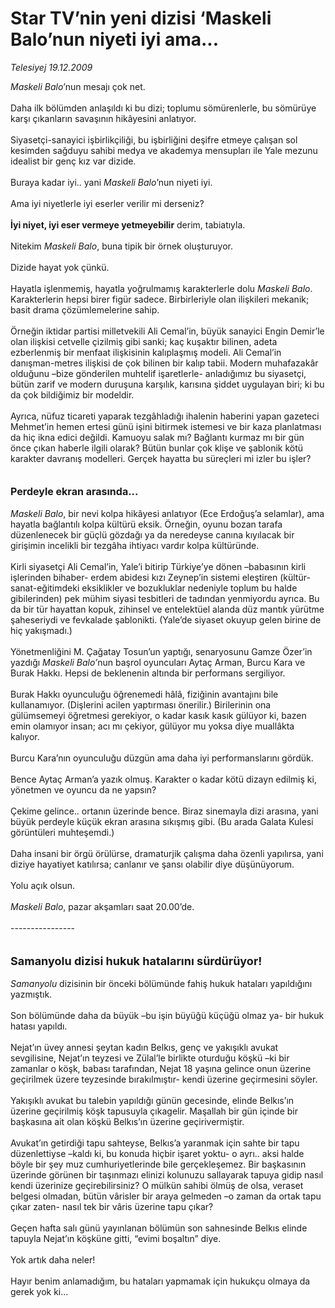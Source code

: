 # Star TV’nin yeni dizisi ‘Maskeli Balo’nun niyeti iyi ama...

*Telesiyej 19.12.2009*

<div class="taraf_structure_2col_1zq">
<div class="margen_n">



 <p><i>Maskeli Balo</i>’nun mesajı çok net. <br/><br/>Daha ilk bölümden anlaşıldı ki bu dizi; toplumu sömürenlerle, bu sömürüye karşı çıkanların savaşının hikâyesini anlatıyor. <br/><br/>Siyasetçi-sanayici işbirlikçiliği, bu işbirliğini deşifre etmeye çalışan sol kesimden sağduyu sahibi medya ve akademya mensupları ile Yale mezunu idealist bir genç kız var dizide. <br/><br/>Buraya kadar iyi.. yani <i>Maskeli Balo</i>’nun niyeti iyi. <br/><br/>Ama iyi niyetlerle iyi eserler verilir mi derseniz?<b> <br/><br/>İyi niyet, iyi eser vermeye yetmeyebilir</b> derim, tabiatıyla. <br/><br/>Nitekim <i>Maskeli Balo</i>, buna tipik bir örnek oluşturuyor. <br/><br/>Dizide hayat yok çünkü. <br/><br/>Hayatla işlenmemiş, hayatla yoğrulmamış karakterlerle dolu<i> Maskeli Balo</i>. Karakterlerin hepsi birer figür sadece. Birbirleriyle olan ilişkileri mekanik; basit drama çözümlemelerine sahip. <br/><br/>Örneğin iktidar partisi milletvekili Ali Cemal’in, büyük sanayici Engin Demir’le olan ilişkisi cetvelle çizilmiş gibi sanki; kaç kuşaktır bilinen, adeta ezberlenmiş bir menfaat ilişkisinin kalıplaşmış modeli. Ali Cemal’in danışman-metres ilişkisi de çok bilinen bir kalıp tabii. Modern muhafazakâr olduğunu –bize gönderilen muhtelif işaretlerle- anladığımız bu siyasetçi, bütün zarif ve modern duruşuna karşılık, karısına şiddet uygulayan biri; ki bu da çok bildiğimiz bir modeldir. <br/><br/>Ayrıca, nüfuz ticareti yaparak tezgâhladığı ihalenin haberini yapan gazeteci Mehmet’in hemen ertesi günü işini bitirmek istemesi ve bir kaza planlatması da hiç ikna edici değildi. Kamuoyu salak mı? Bağlantı kurmaz mı bir gün önce çıkan haberle ilgili olarak? Bütün bunlar çok klişe ve şablonik kötü karakter davranış modelleri. Gerçek hayatta bu süreçleri mi izler bu işler? <b><br/><br/><br/><font size="3">Perdeyle ekran arasında...</font></b><i> <br/><br/>Maskeli Balo</i>, bir nevi kolpa hikâyesi anlatıyor (Ece Erdoğuş’a selamlar), ama hayatla bağlantılı kolpa kültürü eksik. Örneğin, oyunu bozan tarafa düzenlenecek bir güçlü gözdağı ya da neredeyse canına kıyılacak bir girişimin incelikli bir tezgâha ihtiyacı vardır kolpa kültüründe. <br/><br/>Kirli siyasetçi Ali Cemal’in, Yale’i bitirip Türkiye’ye dönen –babasının kirli işlerinden bihaber- erdem abidesi kızı Zeynep’in sistemi eleştiren (kültür-sanat-eğitimdeki eksiklikler ve bozukluklar nedeniyle toplum bu halde gibilerinden) pek mühim siyasi tesbitleri de tadından yenmiyordu ayrıca. Bu da bir tür hayattan kopuk, zihinsel ve entelektüel alanda düz mantık yürütme şaheseriydi ve fevkalade şablonikti. (Yale’de siyaset okuyup gelen birine de hiç yakışmadı.) <br/><br/>Yönetmenliğini M. Çağatay Tosun’un yaptığı, senaryosunu Gamze Özer’in yazdığı <i>Maskeli Balo’</i>nun başrol oyuncuları Aytaç Arman, Burcu Kara ve Burak Hakkı. Hepsi de beklenenin altında bir performans sergiliyor. <br/><br/>Burak Hakkı oyunculuğu öğrenemedi hâlâ, fiziğinin avantajını bile kullanamıyor. (Dişlerini acilen yaptırması önerilir.) Birilerinin ona gülümsemeyi öğretmesi gerekiyor, o kadar kasık kasık gülüyor ki, bazen emin olamıyor insan; acı mı çekiyor, gülüyor mu yoksa diye muallâkta kalıyor. <br/><br/>Burcu Kara’nın oyunculuğu düzgün ama daha iyi performanslarını gördük. <br/><br/>Bence Aytaç Arman’a yazık olmuş. Karakter o kadar kötü dizayn edilmiş ki, yönetmen ve oyuncu da ne yapsın? <br/><br/>Çekime gelince.. ortanın üzerinde bence. Biraz sinemayla dizi arasına, yani büyük perdeyle küçük ekran arasına sıkışmış gibi. (Bu arada Galata Kulesi görüntüleri muhteşemdi.) <br/><br/>Daha insani bir örgü örülürse, dramaturjik çalışma daha özenli yapılırsa, yani diziye hayatiyet katılırsa; canlanır ve şansı olabilir diye düşünüyorum. <br/><br/>Yolu açık olsun.<i> <br/><br/>Maskeli Balo</i>, pazar akşamları saat 20.00’de. <br/><br/>----------------<b><i></i></b> <br/><br/><br/><font size="4"><strong>Samanyolu</strong></font><font size="4"><strong> dizisi hukuk hatalarını sürdürüyor!</strong></font><i> <br/><br/>Samanyolu</i> dizisinin bir önceki bölümünde fahiş hukuk hataları yapıldığını yazmıştık. <br/><br/>Son bölümünde daha da büyük –bu işin büyüğü küçüğü olmaz ya- bir hukuk hatası yapıldı. <br/><br/>Nejat’ın üvey annesi şeytan kadın Belkıs, genç ve yakışıklı avukat sevgilisine, Nejat’ın teyzesi ve Zülal’le birlikte oturduğu köşkü –ki bir zamanlar o köşk, babası tarafından, Nejat 18 yaşına gelince onun üzerine geçirilmek üzere teyzesinde bırakılmıştır- kendi üzerine geçirmesini söyler. <br/><br/>Yakışıklı avukat bu talebin yapıldığı günün gecesinde, elinde Belkıs’ın üzerine geçirilmiş köşk tapusuyla çıkagelir. Maşallah bir gün içinde bir başkasına ait olan köşkü Belkıs’ın üzerine geçirivermiştir. <br/><br/>Avukat’ın getirdiği tapu sahteyse, Belkıs’a yaranmak için sahte bir tapu düzenlettiyse –kaldı ki, bu konuda hiçbir işaret yoktu- o ayrı.. aksi halde böyle bir şey muz cumhuriyetlerinde bile gerçekleşemez. Bir başkasının üzerinde görünen bir taşınmazı elinizi kolunuzu sallayarak tapuya gidip nasıl kendi üzerinize geçirebilirsiniz? O mülkün sahibi ölmüş de olsa, veraset belgesi olmadan, bütün vârisler bir araya gelmeden –o zaman da ortak tapu çıkar zaten- nasıl tek bir vâris üzerine tapu çıkar? <br/><br/>Geçen hafta salı günü yayınlanan bölümün son sahnesinde Belkıs elinde tapuyla Nejat’ın köşküne gitti, “evimi boşaltın” diye. <br/><br/>Yok artık daha neler! <br/><br/>Hayır benim anlamadığım, bu hataları yapmamak için hukukçu olmaya da gerek yok ki...</p>
<br/>
<br/>
<br/>



<br/>


<div id="taraf_not">
</div>

</div>


</div>
